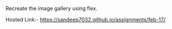 Recreate the image gallery using flex.

Hosted Link:- https://sandeep7032.github.io/assignments/feb-17/
